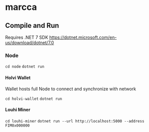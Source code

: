 # marcca

## Compile and Run
Requires .NET 7 SDK
https://dotnet.microsoft.com/en-us/download/dotnet/7.0

### Node
`cd node`
`dotnet run`

#### Holvi Wallet
Wallet hosts full Node to connect and synchronize with network

`cd holvi-wallet`
`dotnet run`

#### Louhi Miner
`cd louhi-miner`
`dotnet run --url http://localhost:5000 --address FIM0x000000`
